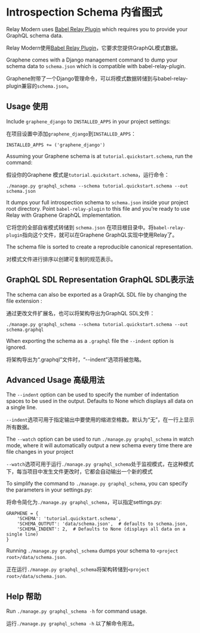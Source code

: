 # Introspection Schema	内省图式

Relay Modern uses [Babel Relay Plugin](https://facebook.github.io/relay/docs/en/installation-and-setup) which requires you to provide your GraphQL schema data.

Relay Modern使用[Babel Relay Plugin](https://facebook.github.io/relay/docs/en/installation-and-setup)，它要求您提供GraphQL模式数据。

Graphene comes with a Django management command to dump your schema data to `schema.json` which is compatible with babel-relay-plugin.

Graphene附带了一个Django管理命令，可以将模式数据转储到与babel-relay-plugin兼容的`schema.json`。

## Usage	使用

Include `graphene_django` to `INSTALLED_APPS` in your project settings:

在项目设置中添加`graphene_django`到`INSTALLED_APPS`：

```
INSTALLED_APPS += ('graphene_django')
```

Assuming your Graphene schema is at `tutorial.quickstart.schema`, run the command:

假设你的Graphene 模式是`tutorial.quickstart.schema`，运行命令：

```
./manage.py graphql_schema --schema tutorial.quickstart.schema --out schema.json
```

It dumps your full introspection schema to `schema.json` inside your project root directory. Point `babel-relay-plugin` to this file and you’re ready to use Relay with Graphene GraphQL implementation.

它将您的全部自省模式转储到 `schema.json` 在项目根目录中。将`babel-relay-plugin`指向这个文件，就可以在Graphene GraphQL实现中使用Relay了。

The schema file is sorted to create a reproducible canonical representation.

对模式文件进行排序以创建可复制的规范表示。

## GraphQL SDL Representation	GraphQL SDL表示法

The schema can also be exported as a GraphQL SDL file by changing the file extension :

通过更改文件扩展名，也可以将架构导出为GraphQL SDL文件：

```
./manage.py graphql_schema --schema tutorial.quickstart.schema --out schema.graphql
```

When exporting the schema as a `.graphql` file the `--indent` option is ignored.

将架构导出为“.graphql”文件时，“--indent”选项将被忽略。

## Advanced Usage	高级用法

The `--indent` option can be used to specify the number of indentation spaces to be used in the output. Defaults to None which displays all data on a single line.

`--indent`选项可用于指定输出中要使用的缩进空格数。默认为“无”，在一行上显示所有数据。

The `--watch` option can be used to run `./manage.py graphql_schema` in watch mode, where it will automatically output a new schema every time there are file changes in your project

`--watch`选项可用于运行`./manage.py graphql_schema`处于监视模式，在这种模式下，每当项目中发生文件更改时，它都会自动输出一个新的模式

To simplify the command to `./manage.py graphql_schema`, you can specify the parameters in your settings.py:

将命令简化为`./manage.py graphql_schema`，可以指定settings.py:

```
GRAPHENE = {
    'SCHEMA': 'tutorial.quickstart.schema',
    'SCHEMA_OUTPUT': 'data/schema.json',  # defaults to schema.json,
    'SCHEMA_INDENT': 2,  # Defaults to None (displays all data on a single line)
}
```

Running `./manage.py graphql_schema` dumps your schema to `<project root>/data/schema.json`.

正在运行`./manage.py graphql_schema`将架构转储到`<project root>/data/schema.json`.

## Help	帮助

Run `./manage.py graphql_schema -h` for command usage.

运行`./manage.py graphql_schema -h` 以了解命令用法。